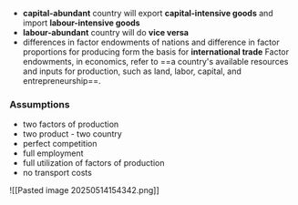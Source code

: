 - **capital-abundant** country will export **capital-intensive goods** and import **labour-intensive goods** 
- **labour-abundant** country will do **vice versa** 
- differences in factor endowments of nations and difference in factor proportions for producing form the basis for **international trade** 
	  Factor endowments, in economics, refer to ==a country's available resources and inputs for production, such as land, labor, capital, and entrepreneurship==.

### Assumptions
- two factors of production
- two product - two country
- perfect competition
- full employment
- full utilization of factors of production
- no transport costs

![[Pasted image 20250514154342.png]]